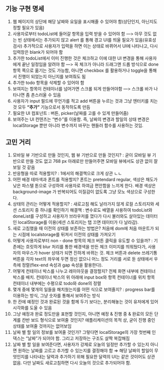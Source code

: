 ## 기능 구현 명세

1. 웹 페이지의 상단에 해당 날짜와 요일을 표시해줄 수 있어야 함(상단인지, 아닌지도 정할 필요가 있음)
2. 사용자로부터 todoList에 들어갈 항목을 입력 받을 수 있어야 함 —> 아무 것도 없는 빈 상태에서는 추가되지 않고 alert 를 통해 경고 UI를 띄울 필요가 있음(유효성 검사)
   추가적으로 사용자가 입력을 하면 이는 상태로 바뀌어서 UI에 나타나고, 다시 입력창은 blank가 되어야 함
3. 추가한 todoList에서 이미 진행한 것은 체크하고 이에 대한 UI 변경을 통해 사용자에게 끝난 일정임을 알려야 함 —> 꼭 체크가 아니라 드래그앤 드롭 방식으로 done 항목 쪽으로 옮기는 것도 가능함, 아니면 checkbox 를 활용하거나 toggle을 통해서 진행이 되었는지 아닌지를 보여줘도 됨
4. 추가한 todo 항목을 삭제할 수 있어야 함
5. 보여지는 항목이 컨테이너를 넘어가면 스크롤 되게 만들어야함 —> 스크롤 바가 나타나면 좀 촌스러울 수 있음
6. 사용자가 input 필드에 무언가를 적고 add 버튼을 누르는 것과 그냥 엔터키를 치는 것 모두
   **“추가”** 기능으로서 동작하도록 만듬
7. 필요한 UI 컴포넌트 : 버튼, picker(날짜를 고를 수 있게 만들어줌)
8. 보여주는 UI 컨텐츠는 “변수”를 이용함. 즉, 날짜의 변경과 할일의 상태 변경은 localStorage 뿐만 아니라 변수까지 바꾸는 핸들러 함수를 사용하는 것임.

## 고민 거리

1. 모바일 뷰 기반으로 만들 것인지, 웹 뷰 기반으로 만들 것인지? : 굳이 모바일 뷰 기반으로 만들 것도 없고 768 px 아래로만 만들어주면 모바일 뷰에서도 상관 없이 잘 보일 것 같음
2. 반응형을 따로 적용할지? : 1에서의 해결책으로 크게 상관 ㄴㄴ
3. 어떤 배경 테마색과 폰트를 적용할지? 폰트는 pretendard regular, 색상은 채도가 낮은 파스텔 톤으로 구성하여 사용자로 하여금 편안함을 느끼게 한다. 배경 색상은 background-image 가 반복되어도 이질감이 없도록 그냥 모노 색상으로 구성한다.
4. 상태의 관리는 어떻게 적용할지? : 새로고침 해도 날라가지 않게 로컬 스토리지와 세션 스토리지 중 하나를 확인하기
   해결책 : 변수로도 배열을 사용하여 todoList와 doneList를 구성하고 사용자가 브라우저를 껐다가 다시 불러와도 살아있는 데이터인 localStorage를 이용(세션 스토리지는 탭 끄면 데이터가 다 날라감).
5. 새로 고침했을 때 이전의 상태를 보존하는 방법은? 처음에 dom에 처음 마운트가 되는 시점에 localstorage를 뒤져서 이전의 상태를 가져오기
6. 어떻게 사용자로부터 non - done 항목의 체크 버튼 클릭을 유도할 수 있을까? : 기존에는 흐릿하게 blur 처리를 통한 배경색을 만든 체크 이미지를 띄워뒀다가, 사용자의 마우스가 hover 상태가 되면 진하게 바뀌는 것.
   체크 버튼과 delete 쓰레기통 버튼을 각자 text의 좌우에 두면 정신 없으니 어느 정도 거리를 서로 둔 상태에서 우측에 정렬(flex-end 속성과 gap 속성을 활용한다).
7. 어떻게 컨테이너 박스를 나누고 레이아웃을 결정할지?
   전체 화면 내부에 컨테이너 박스를 배치.
   컨테이너 박스의 위 아래에 input box와 항목 컨테이너를 위치
   항목 컨테이너 내부에는 수평으로 todo와 done의 정렬
8. 몇개 중에 몇개의 일들을 해치웠는지를 어떤 식으로 보여줄지? : progress bar를 이용하는 방식, 그냥 숫자를 통해서 보여주는 방식
9. 한 칸에 예정인 것과 완료된 것을 함께 두기 보다는, 분리해놓는 것이 유저에게 있어 시각화를 도울 수 있음
10. 그냥 예정과 완료 정도만을 표현할 것인지, 아니면 예정 & 진행 중 & 완료의 모든 단계를 칸반 보드 형식으로 보여줄 것인지?
    애플리케이션의 목적 상, 굳이 진행 중인 상태를 보여줄 것까지는 없어보임
11. 날짜 별 할 일의 정보를 보여줄 것인가? 그렇다면 localStorage의 가장 첫번째 인덱스는 “날짜”가 되어야 함. 그리고 저장하는 구조도 살짝 복잡해짐
12. 날짜 별 할 일을 보여준다면, 사용자가 강제로 오늘의 일정만 추가할 수 있는지 아니면 원하는 날짜를 고르고 추가할 수 있는지를 결정해야 함 ⇒ 해당 날짜의 할일이 무엇인지를 나타내는 달력과 추가하기 위해 필요한 달력의 UI는 같은 것이어도 상관 없음. 다만 날짜도 새로고침하면 다시 오늘의 것으로 추가되어야 함.
